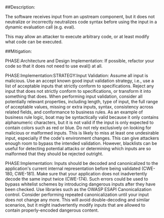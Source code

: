 ##Description:

The software receives input from an upstream component, but it does not neutralize or incorrectly neutralizes code syntax before using the input in a dynamic evaluation call (e.g. eval).

This may allow an attacker to execute arbitrary code, or at least modify what code can be executed.

##Mitigation:


PHASE:Architecture and Design Implementation:
If possible, refactor your code so that it does not need to use eval() at all.

PHASE:Implementation:STRATEGY:Input Validation:
Assume all input is malicious. Use an accept known good input validation strategy, i.e., use a list of acceptable inputs that strictly conform to specifications. Reject any input that does not strictly conform to specifications, or transform it into something that does. When performing input validation, consider all potentially relevant properties, including length, type of input, the full range of acceptable values, missing or extra inputs, syntax, consistency across related fields, and conformance to business rules. As an example of business rule logic, boat may be syntactically valid because it only contains alphanumeric characters, but it is not valid if the input is only expected to contain colors such as red or blue. Do not rely exclusively on looking for malicious or malformed inputs. This is likely to miss at least one undesirable input, especially if the code's environment changes. This can give attackers enough room to bypass the intended validation. However, blacklists can be useful for detecting potential attacks or determining which inputs are so malformed that they should be rejected outright.

PHASE:Implementation:
Inputs should be decoded and canonicalized to the application's current internal representation before being validated (CWE-180, CWE-181). Make sure that your application does not inadvertently decode the same input twice (CWE-174). Such errors could be used to bypass whitelist schemes by introducing dangerous inputs after they have been checked. Use libraries such as the OWASP ESAPI Canonicalization control. Consider performing repeated canonicalization until your input does not change any more. This will avoid double-decoding and similar scenarios, but it might inadvertently modify inputs that are allowed to contain properly-encoded dangerous content.


